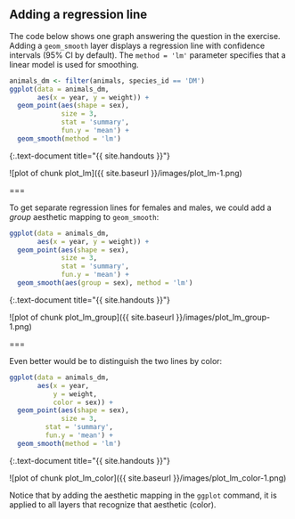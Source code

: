 ---
---

## Adding a regression line

The code below shows one graph answering the question in the exercise.
Adding a `geom_smooth` layer displays a regression line with confidence intervals (95% CI by default). The `method = 'lm'` parameter specifies that a linear model is used for smoothing.


~~~r
animals_dm <- filter(animals, species_id == 'DM')
ggplot(data = animals_dm,
       aes(x = year, y = weight)) + 
  geom_point(aes(shape = sex),
             size = 3,
             stat = 'summary',
             fun.y = 'mean') +
  geom_smooth(method = 'lm')
~~~
{:.text-document title="{{ site.handouts }}"}

![plot of chunk plot_lm]({{ site.baseurl }}/images/plot_lm-1.png)

===

To get separate regression lines for females and males, we could add a *group* aesthetic mapping to `geom_smooth`:


~~~r
ggplot(data = animals_dm,
       aes(x = year, y = weight)) + 
  geom_point(aes(shape = sex),
             size = 3,
             stat = 'summary',
             fun.y = 'mean') +
  geom_smooth(aes(group = sex), method = 'lm')
~~~
{:.text-document title="{{ site.handouts }}"}

![plot of chunk plot_lm_group]({{ site.baseurl }}/images/plot_lm_group-1.png)

===

Even better would be to distinguish the two lines by color:


~~~r
ggplot(data = animals_dm,
       aes(x = year,
           y = weight,
           color = sex)) + 
  geom_point(aes(shape = sex),
             size = 3,
	     stat = 'summary',
	     fun.y = 'mean') +
  geom_smooth(method = 'lm')
~~~
{:.text-document title="{{ site.handouts }}"}

![plot of chunk plot_lm_color]({{ site.baseurl }}/images/plot_lm_color-1.png)

Notice that by adding the aesthetic mapping in the `ggplot` command, it is applied to all layers that recognize that aesthetic (color).
